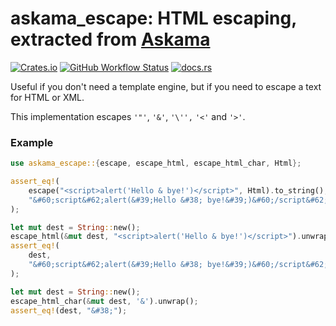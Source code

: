 # askama_escape: HTML escaping, extracted from [Askama](https://askama.readthedocs.io/)

[![Crates.io](https://img.shields.io/crates/v/askama_escape?logo=rust&style=flat-square&logoColor=white "Crates.io")](https://crates.io/crates/askama_escape)
[![GitHub Workflow Status](https://img.shields.io/github/actions/workflow/status/askama-rs/askama/rust.yml?branch=master&logo=github&style=flat-square&logoColor=white "GitHub Workflow Status")](https://github.com/askama-rs/askama/actions/workflows/rust.yml)
[![docs.rs](https://img.shields.io/docsrs/askama_escape?logo=docsdotrs&style=flat-square&logoColor=white "docs.rs")](https://docs.rs/askama_escape/)

Useful if you don't need a template engine, but if you need to escape a text for HTML or XML.

This implementation escapes `'"'`, `'&'`, `'\'',` `'<'` and `'>'`.

### Example

```rust
use askama_escape::{escape, escape_html, escape_html_char, Html};

assert_eq!(
    escape("<script>alert('Hello & bye!')</script>", Html).to_string(),
    "&#60;script&#62;alert(&#39;Hello &#38; bye!&#39;)&#60;/script&#62;",
);

let mut dest = String::new();
escape_html(&mut dest, "<script>alert('Hello & bye!')</script>").unwrap();
assert_eq!(
    dest,
    "&#60;script&#62;alert(&#39;Hello &#38; bye!&#39;)&#60;/script&#62;",
);

let mut dest = String::new();
escape_html_char(&mut dest, '&').unwrap();
assert_eq!(dest, "&#38;");
```

